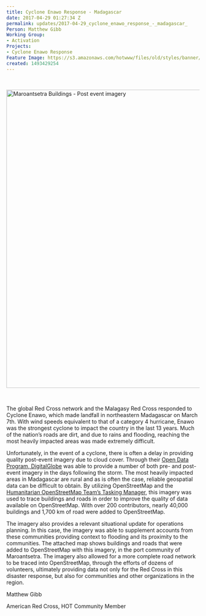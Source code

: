```yaml
---
title: Cyclone Enawo Response - Madagascar
date: 2017-04-29 01:27:34 Z
permalink: updates/2017-04-29_cyclone_enawo_response_-_madagascar_
Person: Matthew Gibb
Working Group:
- Activation
Projects:
- Cyclone Enawo Response
Feature Image: https://s3.amazonaws.com/hotwww/files/old/styles/banner/public/maroantsetra_buildings_lowres.png
created: 1493429254
---
```


<p>&nbsp;</p><p><img title="Post event imagery and buildings in Maroantsetra, Madagascar" src="https://s3.amazonaws.com/hotwww/files/old/maroantsetra_buildings_lowres.png" alt="Maroantsetra Buildings - Post event imagery" style="width:1100px;height:777px"></p><p>&nbsp;</p><p>The global Red Cross network and the Malagasy Red Cross responded to Cyclone Enawo, which made landfall in northeastern Madagascar on March 7th. With wind speeds equivalent to that of a category 4 hurricane, Enawo was the strongest cyclone to impact the country in the last 13 years. Much of the nation’s roads are dirt, and due to rains and flooding, reaching the most heavily impacted areas was made extremely difficult.&nbsp;</p><p>Unfortunately, in the event of a cyclone, there is often a delay in providing quality post-event imagery due to cloud cover. Through their <a href="https://www.digitalglobe.com/opendata">Open Data Program, DigitalGlobe</a> was able to provide a number of both pre- and post-event imagery in the days following the storm. The most heavily impacted areas in Madagascar are rural and as is often the case, reliable geospatial data can be difficult to obtain. By utilizing OpenStreetMap and the <a href="https://github.com/hotosm">Humanitarian OpenStreetMap Team’s Tasking Manager</a>, this imagery was used to trace buildings and roads in order to improve the quality of data available on OpenStreetMap. With over 200 contributors, nearly 40,000 buildings and 1,700 km of road were added to OpenStreetMap.</p><p>The imagery also provides a relevant situational update for operations planning. In this case, the imagery was able to supplement accounts from these communities providing context to flooding and its proximity to the communities. The attached map shows buildings and roads that were added to OpenStreetMap with this imagery, in the port community of Maroantsetra. The imagery also allowed for a more complete road network to be traced into OpenStreetMap, through the efforts of dozens of volunteers, ultimately providing data not only for the Red Cross in this disaster response, but also for communities and other organizations in the region.</p><p>Matthew Gibb</p><p>American Red Cross, HOT Community Member</p>
